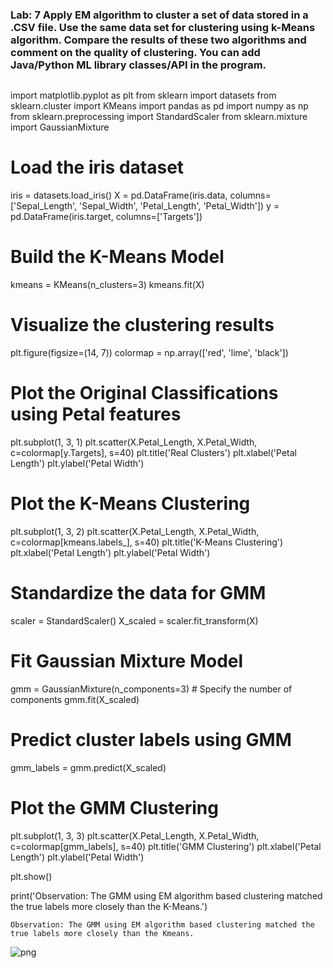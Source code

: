 ### Lab: 7 Apply EM algorithm to cluster a set of data stored in a .CSV file. Use the same data set for clustering using k-Means algorithm. Compare the results of these two algorithms and comment on the quality of clustering. You can add Java/Python ML library classes/API in the program.


```python
```
import matplotlib.pyplot as plt
from sklearn import datasets
from sklearn.cluster import KMeans
import pandas as pd
import numpy as np
from sklearn.preprocessing import StandardScaler
from sklearn.mixture import GaussianMixture

# Load the iris dataset
iris = datasets.load_iris()
X = pd.DataFrame(iris.data, columns=['Sepal_Length', 'Sepal_Width', 'Petal_Length', 'Petal_Width'])
y = pd.DataFrame(iris.target, columns=['Targets'])

# Build the K-Means Model
kmeans = KMeans(n_clusters=3)
kmeans.fit(X)

# Visualize the clustering results
plt.figure(figsize=(14, 7))
colormap = np.array(['red', 'lime', 'black'])

# Plot the Original Classifications using Petal features
plt.subplot(1, 3, 1)
plt.scatter(X.Petal_Length, X.Petal_Width, c=colormap[y.Targets], s=40)
plt.title('Real Clusters')
plt.xlabel('Petal Length')
plt.ylabel('Petal Width')

# Plot the K-Means Clustering
plt.subplot(1, 3, 2)
plt.scatter(X.Petal_Length, X.Petal_Width, c=colormap[kmeans.labels_], s=40)
plt.title('K-Means Clustering')
plt.xlabel('Petal Length')
plt.ylabel('Petal Width')

# Standardize the data for GMM
scaler = StandardScaler()
X_scaled = scaler.fit_transform(X)

# Fit Gaussian Mixture Model
gmm = GaussianMixture(n_components=3)  # Specify the number of components
gmm.fit(X_scaled)

# Predict cluster labels using GMM
gmm_labels = gmm.predict(X_scaled)

# Plot the GMM Clustering
plt.subplot(1, 3, 3)
plt.scatter(X.Petal_Length, X.Petal_Width, c=colormap[gmm_labels], s=40)
plt.title('GMM Clustering')
plt.xlabel('Petal Length')
plt.ylabel('Petal Width')

plt.show()

print('Observation: The GMM using EM algorithm based clustering matched the true labels more closely than the K-Means.')



    Observation: The GMM using EM algorithm based clustering matched the true labels more closely than the Kmeans.
    


    
![png](output_1_1.png)
    

